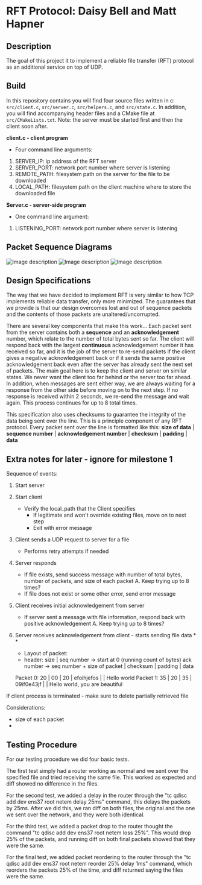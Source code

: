 # RFT Protocol: Daisy Bell and Matt Hapner

## Description
The goal of this project it to implement a reliable file transfer (RFT) protocol as an additional service on top of UDP.


## Build
In this repository contains you will find four source files written in c: `src/client.c`, `src/server.c`, `src/helpers.c`, and `src/state.c`. In addition, you will find accompanying header files and a CMake file at `src/CMakeLists.txt`.
Note: the server must be started first and then the client soon after. 

**client.c - client program**
- Four command line arguments:
1. SERVER_IP: ip address of the RFT server
2. SERVER_PORT: network port number where server is listening
3. REMOTE_PATH: filesystem path on the server for the file to be downloaded
4. LOCAL_PATH: filesystem path on the client machine where to store the downloaded file

**Server.c - server-side program**
- One command line argument:
1. LISTENING_PORT: network port number where server is listening



## Packet Sequence Diagrams

![Image description](https://repo.cse.taylor.edu/group-work/dbell-mhapner/blob/master/20200424_152049.jpg)
![Image description](https://repo.cse.taylor.edu/group-work/dbell-mhapner/blob/master/20200424_152021.jpg)
![Image description](https://repo.cse.taylor.edu/group-work/dbell-mhapner/blob/master/20200424_152114.jpg)

## Design Specifications
The way that we have decided to implement RFT is very similar to how TCP implements reliable data transfer, only more minimized. The guarantees that we provide is that our design overcomes lost and out of sequence packets and the contents of those packets are unaltered/uncorrupted.

There are several key components that make this work...
Each packet sent from the server contains both a **sequence** and an **acknowledgement** number, which relate to the number of total bytes sent so far. The client will respond back with the largest **continuous** acknowledgement number it has received so far, and it is the job of the server to re-send packets if the client gives a negative acknowledgement back or if it sends the same positive acknowledgement back even after the server has already sent the next set of packets. The main goal here is to keep the client and server on similar states. We never want the client too far behind or the server too far ahead. In addition, when messages are sent either way, we are always waiting for a response from the other side before moving on to the next step. If no response is received within 2 seconds, we re-send the message and wait again. This process continues for up to 8 total times.

This specification also uses checksums to guarantee the integrity of the data being sent over the line. This is a principle component of any RFT protocol. Every packet sent over the line is formatted like this: **size of data** | **sequence number** | **acknowledgement number** | **checksum** | **padding** | **data**


## Extra notes for later - ignore for milestone 1

Sequence of events:
1. Start server
2. Start client
    - Verify the local_path that the Client specifies
        * If legitimate and won't override existing files, move on to next step
        * Exit with error message
2. Client sends a UDP request to server for a file
    * Performs retry attempts if needed
3. Server responds
    * If file exists, send success message with number of total bytes, number of packets, and size of each packet
        A. Keep trying up to 8 times?
    * If file does not exist or some other error, send error message
4. Client receives initial acknowledgement from server
    * If server sent a message with file information, respond back with positive acknowledgement
        A. Keep trying up to 8 times?
5. Server receives acknowledgement from client - starts sending file data
    * 
    * 
    * Layout of packet:
    * header:
        size | seq number -> start at 0 (running count of bytes) 
        ack number -> seq number + size of packet | checksum | padding | data

    Packet 0: 20 | 00 | 20 | efoihjefos | | Hello world
    Packet 1: 35 | 20 | 35 | 09if0e43jf | | Hello world, you are beautiful
    
If client process is terminated - make sure to delete partially retrieved file

Considerations:
- size of each packet
- 



## Testing Procedure
For our testing procedure we did four basic tests. 

The first test simply had a router working as normal and we sent over the specified file and tried receiving the same file. This worked as expected and diff showed no difference in the files.

For the second test, we added a delay in the router through the "tc qdisc add dev ens37 root netem delay 25ms" command, this delays the packets by 25ms. After we did this, we ran diff on both files, the original and the one we sent over the network, and they were both identical. 

For the third test, we added a packet drop to the router thought the command "tc qdisc add dev ens37 root netem loss 25%". This would drop 25% of the packets, and running diff on both final packets showed that they were the same. 

For the final test, we added packet reordering to the router through the "tc qdisc add dev ens37 root netem reorder 25% delay 1ms" command, which reorders the packets 25% of the time, and diff returned saying the files were the same. 
